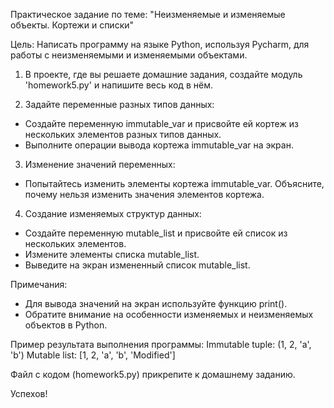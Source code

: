 Практическое задание по теме: "Неизменяемые и изменяемые объекты. Кортежи и списки"

Цель:
Написать программу на языке Python, используя Pycharm, для работы с неизменяемыми и изменяемыми объектами.

1. В проекте, где вы решаете домашние задания, создайте модуль 'homework5.py' и напишите весь код в нём.

2. Задайте переменные разных типов данных:
  - Создайте переменную immutable_var и присвойте ей кортеж из нескольких элементов разных типов данных.
  - Выполните операции вывода кортежа immutable_var на экран.

3. Изменение значений переменных:
  - Попытайтесь изменить элементы кортежа immutable_var. Объясните, почему нельзя изменить значения элементов кортежа.

4. Создание изменяемых структур данных:
  - Создайте переменную mutable_list и присвойте ей список из нескольких элементов.
  - Измените элементы списка mutable_list.
  - Выведите на экран измененный список mutable_list.

Примечания:
- Для вывода значений на экран используйте функцию print().
- Обратите внимание на особенности изменяемых и неизменяемых объектов в Python.

Пример результата выполнения программы:
Immutable tuple: (1, 2, 'a', 'b')
Mutable list: [1, 2, 'a', 'b', 'Modified']

Файл с кодом (homework5.py) прикрепите к домашнему заданию.

Успехов!
